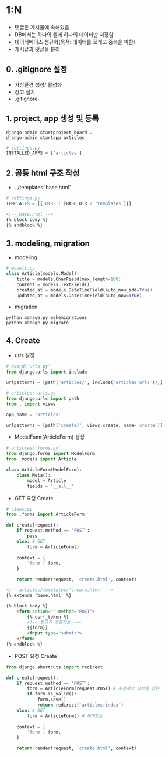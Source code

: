 # 1:N

- 댓글은 게시물에 속해있음
- DB에서는 하나의 셀에 하나의 데이터만 저장함
- 데이터베이스 정규화(목적: 데이터를 쪼개고 중복을 피함)
- 게시글과 댓글을 분리

## 0. .gitignore 설정

- 가상환경 생성/ 활성화
- 장고 설치
- .gitignore

## 1. project, app 생성 및 등록
```shell
django-admin startproject board .
django-admin startapp articles
```
```python
# settings.py
INSTALLED_APPS = ['articles']
```

## 2. 공통 html 구조 작성
- ../templates.'base.html'
```python
# settings.py
TEMPLATES = [{'DIRS': [BASE_DIR / 'templates']}]
```
```html
<!-- base.html -->
{% block body %}
{% endblock %}
```

## 3. modeling, migration
- modeling
```python
# models.py
class Article(models.Model):
    title = models.CharField(max_length=100)
    content = models.TextField()
    created_at = models.DateTimeField(auto_now_add=True)
    updated_at = models.DateTimeField(auto_now=True)
```
- migration
```shell
python manage.py makemigrations
python manage.py migrate
```

## 4. Create
- urls 설정
```python
# board/'urls.py'
from django.urls import include

urlpatterns = [path('articles/', include('articles.urls')),]
```
```python
# articles/'urls.py'
from django.urls import path
from . import views

app_name = 'articles'

urlpatterns = [path('create/', views.create, name='create')]
```
- ModelFomr(ArticleForm) 생성
```python
# articles/'forms.py'
from django.forms import ModelForm
from .models import Article

class ArticleForm(ModelForm):
    class Meta():
        model = Article
        fields = '__all__'
```
- GET 요청 Create
```python
# views.py
from .forms import ArticleForm

def create(request):
    if request.method == 'POST':
        pass
    else: # GET
        form = ArticleForm()
    
    context = {
        'form': form,
    }

    return render(request, 'create.html', context)
```
```html
<!-- articles/templates/'create.html' -->
{% extends 'base.html' %}

{% block body %}
    <form action="" method="POST">
        {% csrf_token %}
        <!-- 장고가 보증하는 -->
        {{form}}
        <input type="submit">
    </form>
{% endblock %}
```
- POST 요청 Create
```python
from django.shortcuts import redirect

def create(request):
    if request.method == 'POST':
        form = ArticleForm(request.POST) # 사용자의 정보를 담은
        if form.is_valid():
            form.save()
            return redirect('articles:index')
    else: # GET
        form = ArticleForm() # 비어있는
    
    context = {
        'form': form,
    }

    return render(request, 'create.html', context)
```